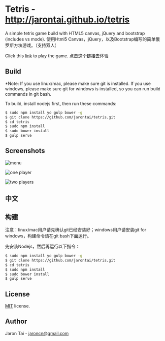 Tetris - http://jarontai.github.io/tetris
=============

A simple tetris game build with HTML5 canvas, jQuery and bootstrap (includes vs mode).
使用Html5 Canvas，jQuery，以及Bootstrap编写的简单俄罗斯方块游戏。（支持双人）

Click this [link](http://jarontai.github.io/tetris) to play the game.
点击这个[链接](http://jarontai.github.io/tetris)去体验

Build 
-----
*Note: If you use linux/mac, please make sure git is installed. If you use windows, please make sure git for windows is installed, so you can run build commands in git bash.

To build, install nodejs first, then run these commands:

```bash
$ sudo npm install yo gulp bower -g
$ git clone https://github.com/jarontai/tetris.git
$ cd tetris
$ sudo npm install
$ sudo bower install
$ gulp serve
```

Screenshots
------------
![menu](https://raw.github.com/jarontai/tetris/master/screenshots/menu.png)


![one player](https://raw.github.com/jarontai/tetris/master/screenshots/one.png)


![two players](https://raw.github.com/jarontai/tetris/master/screenshots/two.png)



中文
------------

构建
-----
注意：linux/mac用户请先确认git已经安装好；windows用户请安装git for windows，构建命令请在git bash下面运行。

先安装Nodejs，然后再运行以下指令：
```bash
$ sudo npm install yo gulp bower -g
$ git clone https://github.com/jarontai/tetris.git
$ cd tetris
$ sudo npm install
$ sudo bower install
$ gulp serve
```


License
------------
[MIT](http://en.wikipedia.org/wiki/MIT_License) license.


Author
------
Jaron Tai - jaroncn@gmail.com
